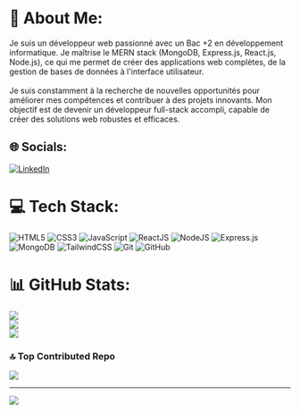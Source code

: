 # 💫 About Me:
Je suis un développeur web passionné avec un Bac +2 en développement informatique. Je maîtrise le MERN stack (MongoDB, Express.js, React.js, Node.js), ce qui me permet de créer des applications web complètes, de la gestion de bases de données à l'interface utilisateur.<br><br>Je suis constamment à la recherche de nouvelles opportunités pour améliorer mes compétences et contribuer à des projets innovants. Mon objectif est de devenir un développeur full-stack accompli, capable de créer des solutions web robustes et efficaces.


## 🌐 Socials:
[![LinkedIn](https://img.shields.io/badge/LinkedIn-%230077B5.svg?logo=linkedin&logoColor=white)](https://www.linkedin.com/in/mounir-abaddah-482886255) 

# 💻 Tech Stack:
![HTML5](https://img.shields.io/badge/html5-%23E34F26.svg?style=for-the-badge&logo=html5&logoColor=white)
![CSS3](https://img.shields.io/badge/css3-%231572B6.svg?style=for-the-badge&logo=css3&logoColor=white)
![JavaScript](https://img.shields.io/badge/javascript-%23323330.svg?style=for-the-badge&logo=javascript&logoColor=%23F7DF1E)
![ReactJS](https://img.shields.io/badge/react-%2320232a.svg?style=for-the-badge&logo=react&logoColor=%2361DAFB)
![NodeJS](https://img.shields.io/badge/node.js-6DA55F?style=for-the-badge&logo=node.js&logoColor=white)
![Express.js](https://img.shields.io/badge/express.js-%23404d59.svg?style=for-the-badge&logo=express&logoColor=%2361DAFB)
![MongoDB](https://img.shields.io/badge/MongoDB-%234ea94b.svg?style=for-the-badge&logo=mongodb&logoColor=white) 
![TailwindCSS](https://img.shields.io/badge/tailwindcss-%2338B2AC.svg?style=for-the-badge&logo=tailwind-css&logoColor=white)
![Git](https://img.shields.io/badge/git-%23F05033.svg?style=for-the-badge&logo=git&logoColor=white) 
![GitHub](https://img.shields.io/badge/github-%23121011.svg?style=for-the-badge&logo=github&logoColor=white)



# 📊 GitHub Stats:
![](https://github-readme-stats.vercel.app/api?username=Mounir-abaddah&theme=dark&hide_border=false&include_all_commits=true&count_private=true)<br/>
![](https://github-readme-streak-stats.herokuapp.com/?user=Mounir-abaddah&theme=dark&hide_border=false)<br/>
![](https://github-readme-stats.vercel.app/api/top-langs/?username=Mounir-abaddah&theme=dark&hide_border=false&include_all_commits=true&count_private=true&layout=compact)

### 🔝 Top Contributed Repo
![](https://github-contributor-stats.vercel.app/api?username=Mounir-abaddah&limit=5&theme=dark&combine_all_yearly_contributions=true)

---
[![](https://visitcount.itsvg.in/api?id=Mounir-abaddah&icon=0&color=1)](https://visitcount.itsvg.in)

<!-- Proudly created with GPRM ( https://gprm.itsvg.in ) -->
